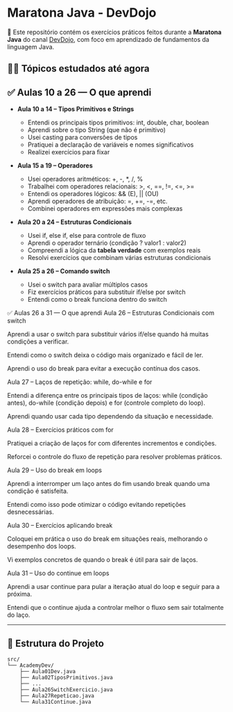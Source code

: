 # Maratona Java - DevDojo

🚀 Este repositório contém os exercícios práticos feitos durante a **Maratona Java** do canal [DevDojo](https://www.youtube.com/@devdojo), com foco em aprendizado de fundamentos da linguagem Java.

## 👨‍💻 Tópicos estudados até agora

## ✅ Aulas 10 a 26 — O que aprendi

- **Aula 10 a 14 – Tipos Primitivos e Strings**
  - Entendi os principais tipos primitivos: int, double, char, boolean
  - Aprendi sobre o tipo String (que não é primitivo)
  - Usei casting para conversões de tipos
  - Pratiquei a declaração de variáveis e nomes significativos
  - Realizei exercícios para fixar

- **Aula 15 a 19 – Operadores**
  - Usei operadores aritméticos: +, -, *, /, %
  - Trabalhei com operadores relacionais: >, <, ==, !=, <=, >=
  - Entendi os operadores lógicos: && (E), || (OU)
  - Aprendi operadores de atribuição: =, +=, -=, etc.
  - Combinei operadores em expressões mais complexas

- **Aula 20 a 24 – Estruturas Condicionais**
  - Usei if, else if, else para controle de fluxo
  - Aprendi o operador ternário (condição ? valor1 : valor2)
  - Compreendi a lógica da **tabela verdade** com exemplos reais
  - Resolvi exercícios que combinam várias estruturas condicionais

- **Aula 25 a 26 – Comando switch**
  - Usei o switch para avaliar múltiplos casos
  - Fiz exercícios práticos para substituir if/else por switch
  - Entendi como o break funciona dentro do switch

✅ Aulas 26 a 31 — O que aprendi
Aula 26 – Estruturas Condicionais com switch

Aprendi a usar o switch para substituir vários if/else quando há muitas condições a verificar.

Entendi como o switch deixa o código mais organizado e fácil de ler.

Aprendi o uso do break para evitar a execução contínua dos casos.

Aula 27 – Laços de repetição: while, do-while e for

Entendi a diferença entre os principais tipos de laços: while (condição antes), do-while (condição depois) e for (controle completo do loop).

Aprendi quando usar cada tipo dependendo da situação e necessidade.

Aula 28 – Exercícios práticos com for

Pratiquei a criação de laços for com diferentes incrementos e condições.

Reforcei o controle do fluxo de repetição para resolver problemas práticos.

Aula 29 – Uso do break em loops

Aprendi a interromper um laço antes do fim usando break quando uma condição é satisfeita.

Entendi como isso pode otimizar o código evitando repetições desnecessárias.

Aula 30 – Exercícios aplicando break

Coloquei em prática o uso do break em situações reais, melhorando o desempenho dos loops.

Vi exemplos concretos de quando o break é útil para sair de laços.

Aula 31 – Uso do continue em loops

Aprendi a usar continue para pular a iteração atual do loop e seguir para a próxima.

Entendi que o continue ajuda a controlar melhor o fluxo sem sair totalmente do laço.

---

## 📁 Estrutura do Projeto

```plaintext
src/
└── AcademyDev/
    ├── Aula01Dev.java
    ├── Aula02TiposPrimitivos.java
    ├── ...
    ├── Aula26SwitchExercicio.java
    ├── Aula27Repeticao.java
    └── Aula31Continue.java
